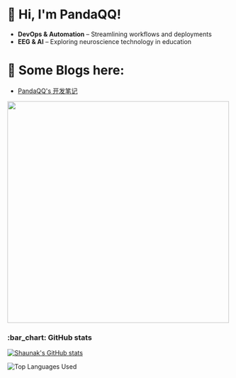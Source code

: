 <div align="left">

# 👋 Hi, I'm PandaQQ!  
- **DevOps & Automation** – Streamlining workflows and deployments  
- **EEG & AI** – Exploring neuroscience technology in education

# 📕 Some Blogs here:
- [PandaQQ's 开发笔记](https://pandaqq.github.io/mynotes)

<img src="https://media.giphy.com/media/L8K62iTDkzGX6/giphy.gif" width="500">
<h3 id="bar_chart-github-stats">:bar_chart: GitHub stats</h3>
<p><a href="https://github.com/pandaqq/github-readme-stats"><img src="https://github-readme-stats.vercel.app/api?username=pandaqq&amp;count_private=true&amp;show_icons=true&amp;theme=dark" alt="Shaunak's GitHub stats"></a></p>
<p><img src="https://github-readme-stats.vercel.app/api/top-langs/?username=pandaqq&amp;show_icons=true&amp;theme=dark" alt="Top Languages Used"></p>
</div>
